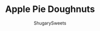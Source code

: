 ---
layout: ../../layouts/MarkdownPostLayout.astro
title: Apple Pie Doughnuts
author: ShugarySweets
pubDate: 2019-01-15
description: "Easy Gourmet Doughnuts made in 30 minutes! Pillsbury Grands Biscuits are the perfect base to these doughnuts piled high with Cream Cheese frosting, apple pie filling, caramel and peanuts!"
image_url: https://www.shugarysweets.com/wp-content/uploads/2013/08/apple-pie-doughnuts-2.jpg
tags: ["Breakfast and Brunch","American"]
calories: 556
protein: 7
carbohydrates: 86
fats: 22
fiber: 2
ingredients: ["1 package Pillsbury Grands Biscuits","vegetable oil, for frying","1/4 cup unsalted butter, softened","4 ounce cream cheese, softened","3 cups powdered sugar","2 Tablespoons milk","1 1/2 cup sliced apples","1/3 cup granulated sugar","1 1/2 Tablespoons cornstarch","1/4 teaspoon ground cinnamon","1/4 teaspoon kosher salt","pinch of nutmeg","3/4 cup water","1/4 cup caramel ice cream topping","1/2 cup dry roasted peanuts, salted"]
serves: 8
time: "30 minutes"
prepTime: "20 minutes"
instructions: ["In a large, heavy bottomed skillet, heat oil about 1/2-3/4 inch high. Depending on your size skillet will determine how much oil is necessary. Bring oil to a sizzle when you drop a couple drops of water into it.","Separate biscuits and using a one inch circle cutter (I used a cannoli tube) pop center hole out of each biscuit so it resembles a donut. Fry each biscuit for 2-3 minutes each side. Allow to cool and dry on paper towels.","While donuts are cooling, prepare apple pie filling (or use jarred/canned to save time). In a small saucepan, bring sugar, cornstarch, cinnamon, salt, nutmeg and water to a boil. Boil for 2 minutes, whisking constantly. Add apple slices (or diced) and reduce heat to simmer.","Cover and simmer for about 6-8 minutes, until apples are fork tender. Remove from heat and cool.","For the frosting, beat butter and cream cheese for 3 minutes until fluffy. Add powdered sugar and milk and beat an additional 3-5 minutes.","To assemble, frost cooled doughnut with cream cheese frosting. Top with cooled apple pie filling, peanuts and caramel sauce (divide evenly among the 8 doughnuts). ENJOY."]
nutrition: ["556 calories","86 grams carbohydrates","30 milligrams cholesterol","22 grams fat","2 grams fiber","7 grams protein","9 grams saturated fat","610 milligrams sodium","62 grams sugar","2 grams trans fat","12 grams unsaturated fat"]
---